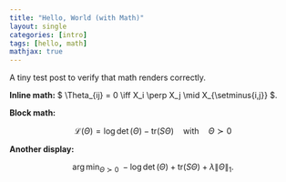 ```yaml
---
title: "Hello, World (with Math)"
layout: single
categories: [intro]
tags: [hello, math]
mathjax: true
---
```


A tiny test post to verify that math renders correctly.

**Inline math:** $ \Theta_{ij} = 0 \iff X_i \perp X_j \mid X_{\setminus\{i,j\}} $.

**Block math:**

$$
\mathcal{L}(\Theta)
= \log\det(\Theta) - \mathrm{tr}(S\Theta)
\quad\text{with}\quad
\Theta \succ 0
$$

**Another display:**

$$
\arg\min_{\Theta \succ 0}\; -\log\det(\Theta) + \mathrm{tr}(S\Theta) + \lambda \lVert \Theta \rVert_{1}.
$$




